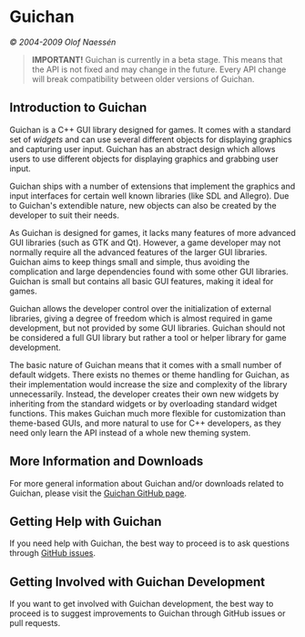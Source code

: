 # Guichan

*© 2004-2009 Olof Naessén*

> **IMPORTANT!**
> Guichan is currently in a beta stage. This means that the API is not fixed and
> may change in the future. Every API change will break compatibility between
> older versions of Guichan.

## Introduction to Guichan

Guichan is a C++ GUI library designed for games. It comes with a standard set of
*widgets* and can use several different objects for displaying graphics and
capturing user input. Guichan has an abstract design which allows users to use
different objects for displaying graphics and grabbing user input.

Guichan ships with a number of extensions that implement the graphics and input
interfaces for certain well known libraries (like SDL and Allegro). Due to
Guichan's extendible nature, new objects can also be created by the developer to
suit their needs.

As Guichan is designed for games, it lacks many features of more advanced GUI
libraries (such as GTK and Qt). However, a game developer may not normally
require all the advanced features of the larger GUI libraries. Guichan aims to
keep things small and simple, thus avoiding the complication and large
dependencies found with some other GUI libraries. Guichan is small but contains
all basic GUI features, making it ideal for games.

Guichan allows the developer control over the initialization of external
libraries, giving a degree of freedom which is almost required in game
development, but not provided by some GUI libraries. Guichan should not be
considered a full GUI library but rather a tool or helper library for game
development.

The basic nature of Guichan means that it comes with a small number of default
widgets. There exists no themes or theme handling for Guichan, as their
implementation would increase the size and complexity of the library
unnecessarily. Instead, the developer creates their own new widgets by
inheriting from the standard widgets or by overloading standard widget
functions. This makes Guichan much more flexible for customization than
theme-based GUIs, and more natural to use for C++ developers, as they need only
learn the API instead of a whole new theming system.

## More Information and Downloads

For more general information about Guichan and/or downloads related to Guichan,
please visit the [Guichan GitHub page](https://github.com/darkbitsorg/guichan).

## Getting Help with Guichan

If you need help with Guichan, the best way to proceed is to ask questions
through [GitHub issues](https://github.com/darkbitsorg/guichan/issues/new).

## Getting Involved with Guichan Development

If you want to get involved with Guichan development, the best way to proceed is
to suggest improvements to Guichan through GitHub issues or pull requests.
